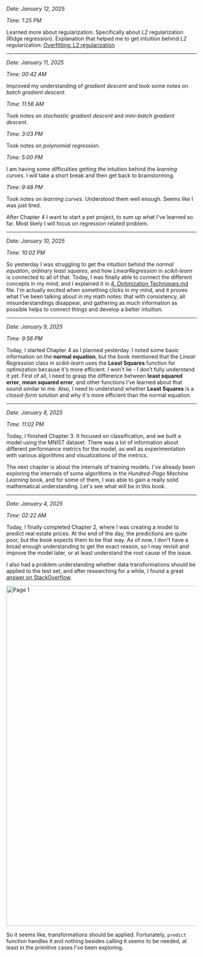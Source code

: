 
*Date: January 12, 2025*

*Time: 1:25 PM*

Learned more about regularization. Specifically about *L2* regularization (Ridge regression). Explanation that helped me to get intuition behind *L2* regularization: [Overfitting: L2 regularization](https://developers.google.com/machine-learning/crash-course/overfitting/regularization)

---

*Date: January 11, 2025*

*Time: 00:42 AM*

Improved my understanding of *gradient descent* and took some notes on *batch gradient descent*.

*Time: 11:56 AM*

Took notes on *stochastic gradient descent* and *mini-batch gradient descent*.

*Time: 3:03 PM*

Took notes on *polynomial regression*.

*Time: 5:00 PM*

I am having some difficulties getting the intuition behind the *learning curves*. I will take a short break and then get back to brainstorming.

*Time: 9:48 PM*

Took notes on *learning curves*. Understood them well enough. Seems like I was just tired. 

After Chapter 4 I want to start a pet project, to sum up what I've learned so far. Most likely I will focus on regression related problem.  

---

*Date: January 10, 2025*

*Time: 10:02 PM*

So yesterday I was struggling to get the intuition behind the *normal equation*, *ordinary least squares*, and how *LinearRegression* in *scikit-learn* is connected to all of that. Today, I was finally able to connect the different concepts in my mind, and I explained it in [4. Optimization Techniques.md](https://github.com/Dmytro-Posyliuzhnyi/ml-learning-journal/blob/main/Introduction/4.%20Optimization%20Techniques.md) file. I'm actually excited when something clicks in my mind, and it proves what I've been talking about in my math notes: that with consistency, all misunderstandings disappear, and gathering as much information as possible helps to connect things and develop a better intuition.

---

*Date: January 9, 2025*

*Time: 9:56 PM*

Today, I started Chapter 4 as I planned yesterday. I noted some basic information on the **normal equation**, but the book mentioned that the *Linear Regression* class in *scikit-learn* uses the **Least Squares** function for optimization because it's more efficient. I won't lie - I don’t fully understand it yet. First of all, I need to grasp the difference between **least squared error**, **mean squared error**, and other functions I've learned about that sound similar to me. Also, I need to understand whether **Least Squares** is a *closed-form* solution and why it's more efficient than the normal equation.

---

*Date: January 8, 2025*

*Time: 11:02 PM*

Today, I finished Chapter 3. It focused on classification, and we built a model using the MNIST dataset. There was a lot of information about different performance metrics for the model, as well as experimentation with various algorithms and visualizations of the metrics. 

The next chapter is about the internals of training models. I've already been exploring the internals of some algorithms in the *Hundred-Page Machine Learning* book, and for some of them, I was able to gain a really solid mathematical understanding. Let's see what will be in this book.

---

*Date: January 4, 2025*

*Time: 02:22 AM*

Today, I finally completed Chapter 2, where I was creating a model to predict real estate prices. At the end of the day, the predictions are quite poor, but the book expects them to be that way. As of now, 
I don't have a broad enough understanding to get the exact reason, so I may revisit and improve the model later, or at least understand the root cause of the issue.

I also had a problem understanding whether data transformations should be applied to the test set, and after researching for a while, I found a great 
[answer on StackOverflow](https://stackoverflow.com/questions/68284264/does-the-pipeline-object-in-sklearn-transform-the-test-data-when-using-the-pred).

<img width="900" alt="Page 1" src="https://github.com/user-attachments/assets/7a84c13e-2fad-496b-b353-c3af3061f954">

So it seems like, transformations should be applied. Fortunately, `predict` function handles it and nothing besides calling it seems to be needed, at least in the primitive cases I've been exploring.
